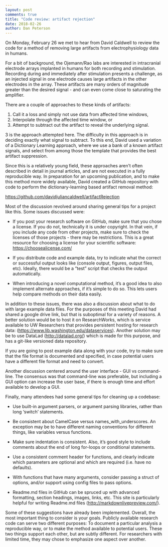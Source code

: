 ```yaml
---
layout: post
comments: true
title: "Code review: artifact rejection"
date: 2018-02-26
author: Dan Peterson
---
```


On Monday, February 26 we met to hear from David Caldwell to review the code for a method of removing large artifacts from electrophysiology data in humans.

For a bit of background, the Ojemann/Rao labs are interested in intracranial
electrode arrays implanted in humans for both recording and stimulation.
Recording during and immediately after stimulation presents a challenge, as an
injected signal in one electrode causes large artifacts in the other electrodes
in the array. These artifacts are many orders of magnitude greater than the
desired signal - and can even come close to saturating the amplifier.

There are a couple of approaches to these kinds of artifacts:
1)  Call it a loss and simply not use data from affected time windows,
2)  Interpolate through the affected time window, or
3)  Attempt to subtract out the artifact to reveal the underlying signal.

3 is the approach attempted here. The difficulty in this approach is in
deciding exactly what signal to subtract. To this end, David used a variation
of a Dictionary Learning approach, where we use a bank of a known artifact
signals, and select from among those the template that provides the best
artifact suppression.

Since this is a relatively young field, these approaches aren’t often described
in detail in journal articles, and are not executed in a fully reproducible
way. In preparation for an upcoming publication, and to make this method more
widely available, David created a GitHub repository with code to perform the
dictionary-learning based artifact removal method:

https://github.com/davidjuliancaldwell/artifactRejection

Most of the discussion revolved around sharing general tips for a project like
this. Some issues discussed were:

- If you post your research software on GitHub, make sure that you chose a license. If you do not, technically it is under copyright. In that vein, if you include any code from other projects, make sure to check the licenses of those projects - there may be restrictions. This is a great resource for choosing a license for your scientific software: https://choosealicense.com/

- If you distribute code and example data, try to indicate what the correct or successful output looks like (console output, figures, output files, etc). Ideally, there would be a “test” script that checks the output automatically.

- When introducing a novel computational method, it’s a good idea to also implement alternate approaches, if it’s simple to do so. This lets users help compare methods on their data easily.

In addition to these issues, there was also a discussion about what to do with
large example data files. For the purposes of this meeting David had shared a
google drive link, but that is suboptimal for a variety of reasons. A better
solution would be to host it on ResearchWorks, which is service available to UW
Researchers that provides persistent hosting for research data:
(https://www.lib.washington.edu/dataservices). Another solution may be to use
DataLad (http://datalad.org/) which is made for this purpose, and has a
git-like versioned data repository.

If you are going to post example data along with your code, try to make sure
that the file format is documented and specified, in case potential users have
a different file format and need to convert.

Another discussion centered around the user interface - GUI vs command-line.
The consensus was that command-line was preferable, but including a GUI option
can increase the user base, if there is enough time and effort available to
develop a GUI.

Finally, many attendees had some general tips for cleaning up a codebase:

- Use built-in argument parsers, or argument parsing libraries, rather than long ‘switch’ statements.

- Be consistent about CamelCase versus names_with_underscores. An exception may be to have different naming conventions for different things, like variables versus functions.

- Make sure indentation is consistent. Also, it’s good style to include comments about the end of long for-loops or conditional statements.

- Use a consistent comment header for functions, and clearly indicate which parameters are optional and which are required (i.e. have no defaults).

- With functions that have many arguments, consider passing a struct of options, and/or support using config files to pass options.

- Readme.md files in GitHub can be spruced up with advanced formatting, section headings, images, links, etc. This site is particularly helpful for writing Readme.md files (http://markdownlivepreview.com/).

Some of these suggestions have already been implemented. Overall, the most
important thing to consider is your goals. Publicly available research code can
serve two different purposes: To document a particular analysis a reproducible
way, or to make the method available to potential users. These two things
support each other, but are subtly different. For researchers with limited
time, they may chose to emphasize one aspect over another.
